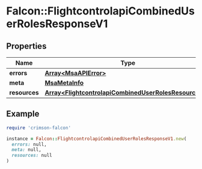 # Falcon::FlightcontrolapiCombinedUserRolesResponseV1

## Properties

| Name | Type | Description | Notes |
| ---- | ---- | ----------- | ----- |
| **errors** | [**Array&lt;MsaAPIError&gt;**](MsaAPIError.md) |  | [optional] |
| **meta** | [**MsaMetaInfo**](MsaMetaInfo.md) |  |  |
| **resources** | [**Array&lt;FlightcontrolapiCombinedUserRolesResourceV1&gt;**](FlightcontrolapiCombinedUserRolesResourceV1.md) |  |  |

## Example

```ruby
require 'crimson-falcon'

instance = Falcon::FlightcontrolapiCombinedUserRolesResponseV1.new(
  errors: null,
  meta: null,
  resources: null
)
```

